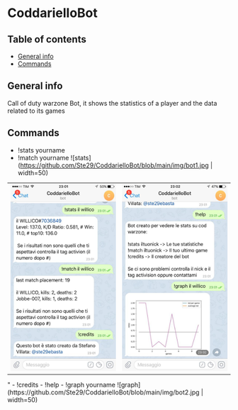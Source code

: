 # CoddarielloBot

## Table of contents
* [General info](#general-info)
* [Commands](#Commands)


## General info
Call of duty warzone Bot, it shows the statistics of a player and the data related to its games
	
## Commands
- !stats yourname
- !match yourname
![stats](https://github.com/Ste29/CoddarielloBot/blob/main/img/bot1.jpg | width=50)
<table><tr><td><img src='https://github.com/Ste29/CoddarielloBot/blob/main/img/bot1.jpg'></td><td><img src='https://github.com/Ste29/CoddarielloBot/blob/main/img/bot2.jpg'></td></tr></table>"
- !credits
- !help
- !graph yourname
![graph](https://github.com/Ste29/CoddarielloBot/blob/main/img/bot2.jpg | width=50)
